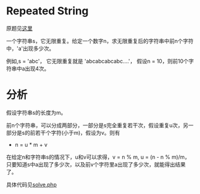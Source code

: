 # Repeated String
原题见[这里](https://www.hackerrank.com/challenges/repeated-string/problem)

一个字符串s，它无限重复。给定一个数字n，求无限重复后的字符串中前n个字符中，'a'出现多少次。

例如,s = 'abc'， 它无限重复就是 'abcabcabcabc....'， 假设n = 10，则前10个字符串中a出现4次。

# 分析
假设字符串s的长度为m。

前n个字符串，可以分成两部分，一部分是s完全重复若干次，假设重复u次，另一部分是s的前若干个字符(小于m)，假设为v。则有
* n = u * m + v

在给定n和字符串s的情况下，u和v可以求得，v = n % m, u = (n - n % m)/m， 只要知道s中a出现了多少次，以及前v个字符里a出现了多少次，就能得出结果了。

具体代码见[solve.php](./solve.php)
